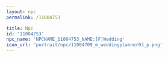 ```yaml
---
layout: npc
permalink: /11004753

title: Npc
id: '11004753'
npc_name: 'NPCNAME_11004753_NAME:[F]Wedding'
icon_url: 'portrait/npc/11004709_m_weddingplanner03_p.png'
---
```

